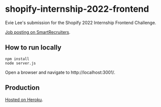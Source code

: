 # shopify-internship-2022-frontend
Evie Lee's submission for the Shopify 2022 Internship Frontend Challenge.

[Job posting on SmartRecruiters](https://jobs.smartrecruiters.com/Shopify/743999796507853-frontend-developer-intern-summer-2022-remote-us-canada-).

## How to run locally

```shell
npm install
node server.js
```

Open a browser and navigate to http://localhost:3001/.

## Production

[Hosted on Heroku](https://shopify-intern-frontend-2022.herokuapp.com/).
